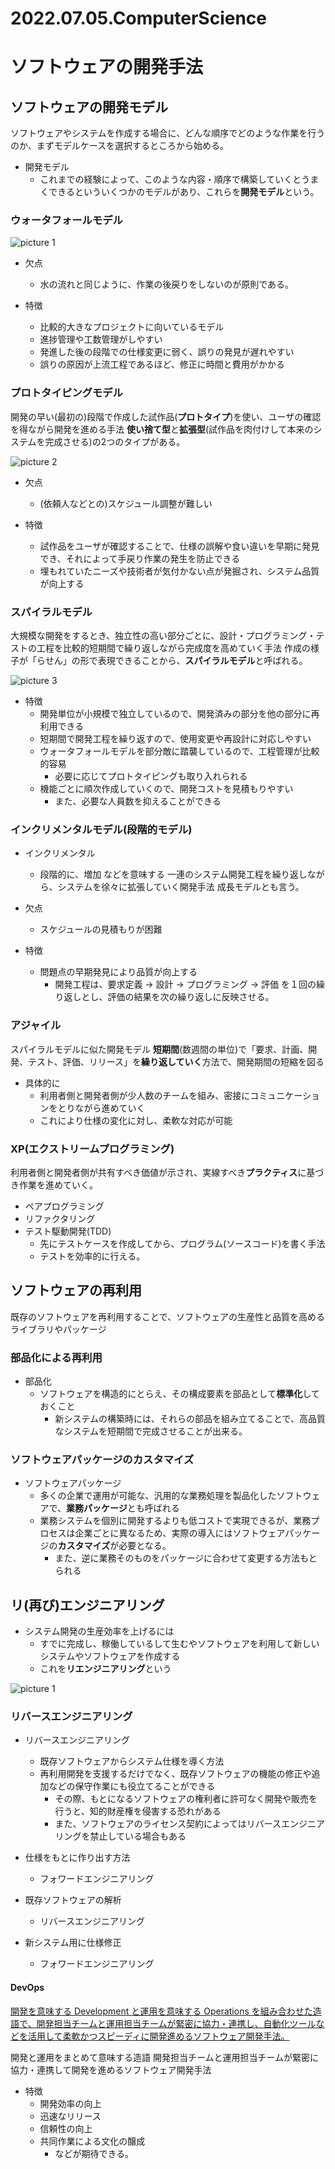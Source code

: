 # 2022.07.05.ComputerScience
# ソフトウェアの開発手法
## ソフトウェアの開発モデル
ソフトウェアやシステムを作成する場合に、どんな順序でどのような作業を行うのか、まずモデルケースを選択するところから始める。
- 開発モデル
  - これまでの経験によって、このような内容・順序で構築していくとうまくできるといういくつかのモデルがあり、これらを**開発モデル**という。

### ウォータフォールモデル
![picture 1](../../../images/e7f9df366ac1db65b2bfa0a53ba889bf6c2fcd4129e0e9101c7f3a8f556a0b31.png)

- 欠点
  - 水の流れと同じように、作業の後戻りをしないのが原則である。

- 特徴
  - 比較的大きなプロジェクトに向いているモデル
  - 進捗管理や工数管理がしやすい
  - 発進した後の段階での仕様変更に弱く、誤りの発見が遅れやすい
  - 誤りの原因が上流工程であるほど、修正に時間と費用がかかる

### プロトタイピングモデル
開発の早い(最初の)段階で作成した試作品(**プロトタイプ**)を使い、ユーザの確認を得ながら開発を進める手法
**使い捨て型**と**拡張型**(試作品を肉付けして本来のシステムを完成させる)の2つのタイプがある。

![picture 2](../../../images/274d9be81c69cdb8e4e89807ba3aafcdd240b9770c44f6b00474d2481f8dcd44.png)

- 欠点
  - (依頼人などとの)スケジュール調整が難しい

- 特徴
  - 試作品をユーザが確認することで、仕様の誤解や食い違いを早期に発見でき、それによって手戻り作業の発生を防止できる
  - 埋もれていたニーズや技術者が気付かない点が発掘され、システム品質が向上する


### スパイラルモデル
大規模な開発をするとき、独立性の高い部分ごとに、設計・プログラミング・テストの工程を比較的短期間で繰り返しながら完成度を高めていく手法
作成の様子が「らせん」の形で表現できることから、**スパイラルモデル**と呼ばれる。

![picture 3](../../../images/6376bdbf4ec9be1200cf411babfbc1a580dd28de50d595988df65f0fa9c9703a.png)

- 特徴
  - 開発単位が小規模で独立しているので、開発済みの部分を他の部分に再利用できる
  - 短期間で開発工程を繰り返すので、使用変更や再設計に対応しやすい
  - ウォータフォールモデルを部分敵に踏襲しているので、工程管理が比較的容易
    - 必要に応じてプロトタイピングも取り入れられる
  - 機能ごとに順次作成していくので、開発コストを見積もりやすい
    - また、必要な人員数を抑えることができる


### インクリメンタルモデル(段階的モデル)
- インクリメンタル
  - 段階的に、増加 などを意味する
一連のシステム開発工程を繰り返しながら、システムを徐々に拡張していく開発手法
成長モデルとも言う。

- 欠点
  - スケジュールの見積もりが困難

- 特徴
  - 問題点の早期発見により品質が向上する
    - 開発工程は、要求定義 -> 設計 -> プログラミング -> 評価 を１回の繰り返しとし、評価の結果を次の繰り返しに反映させる。


### アジャイル
スパイラルモデルに似た開発モデル
**短期間**(数週間の単位)で「要求、計画、開発、テスト、評価、リリース」を**繰り返していく**方法で、開発期間の短縮を図る
- 具体的に
  - 利用者側と開発者側が少人数のチームを組み、密接にコミュニケーションをとりながら進めていく
  - これにより仕様の変化に対し、柔軟な対応が可能


### XP(エクストリームプログラミング)
利用者側と開発者側が共有すべき価値が示され、実線すべき**プラクティス**に基づき作業を進めていく。
- ペアプログラミング
- リファクタリング
- テスト駆動開発(TDD)
  - 先にテストケースを作成してから、プログラム(ソースコード)を書く手法
  - テストを効率的に行える。


## ソフトウェアの再利用
既存のソフトウェアを再利用することで、ソフトウェアの生産性と品質を高める
ライブラリやパッケージ

### 部品化による再利用
- 部品化
  - ソフトウェアを構造的にとらえ、その構成要素を部品として**標準化**しておくこと
    - 新システムの構築時には、それらの部品を組み立てることで、高品質なシステムを短期間で完成させることが出来る。

### ソフトウェアパッケージのカスタマイズ
- ソフトウェアパッケージ
  - 多くの企業で運用が可能な、汎用的な業務処理を製品化したソフトウェアで、**業務パッケージ**とも呼ばれる
  - 業務システムを個別に開発するよりも低コストで実現できるが、業務プロセスは企業ごとに異なるため、実際の導入にはソフトウェアパッケージの**カスタマイズ**が必要となる。
    - また、逆に業務そのものをパッケージに合わせて変更する方法もとられる


## リ(再び)エンジニアリング
- システム開発の生産効率を上げるには
  - すでに完成し、稼働しているして生むやソフトウェアを利用して新しいシステムやソフトウェアを作成する
  - これを**リエンジニアリング**という

![picture 1](../../../images/0ac4ae3a42ad0c50f296fc72f71110c846cc53247480b4585873842fb9ada507.png)


### リバースエンジニアリング
- リバースエンジニアリング
  - 既存ソフトウェアからシステム仕様を導く方法
  - 再利用開発を支援するだけでなく、既存ソフトウェアの機能の修正や追加などの保守作業にも役立てることができる
    - その際、もとになるソフトウェアの権利者に許可なく開発や販売を行うと、知的財産権を侵害する恐れがある
    - また、ソフトウェアのライセンス契約によってはリバースエンジニアリングを禁止している場合もある

- 仕様をもとに作り出す方法
  - フォワードエンジニアリング

- 既存ソフトウェアの解析
  - リバースエンジニアリング
- 新システム用に仕様修正
  - フォワードエンジニアリング


#### DevOps
[開発を意味する Development と運用を意味する Operations を組み合わせた造語で、開発担当チームと運用担当チームが緊密に協力・連携し、自動化ツールなどを活用して柔軟かつスピーディに開発進めるソフトウェア開発手法。](https://www.itpassportsiken.com/word/DevOps.html)

開発と運用をまとめて意味する造語
開発担当チームと運用担当チームが緊密に協力・連携して開発を進めるソフトウェア開発手法

- 特徴
  - 開発効率の向上
  - 迅速なリリース
  - 信頼性の向上
  - 共同作業による文化の醸成
    - などが期待できる。
